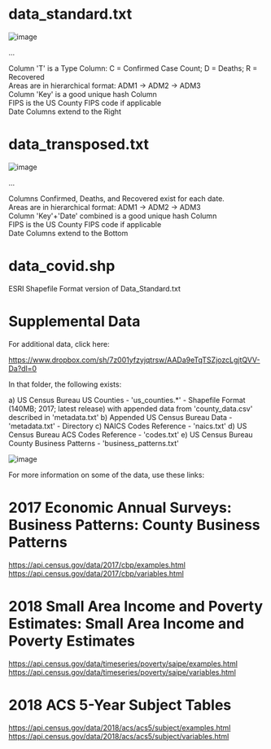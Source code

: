 <h1>data_standard.txt</h1>

![image](https://user-images.githubusercontent.com/3859765/79300208-0f0dd800-7eb4-11ea-9ea1-79261aee3317.png)

...

Column 'T' is a Type Column:  C = Confirmed Case Count; D = Deaths; R = Recovered<br>
Areas are in hierarchical format:  ADM1 -> ADM2 -> ADM3<br>
Column 'Key' is a good unique hash Column<br>
FIPS is the US County FIPS code if applicable<br>
Date Columns extend to the Right<br>

<h1>data_transposed.txt</h1>

![image](https://user-images.githubusercontent.com/3859765/79300322-5bf1ae80-7eb4-11ea-84fa-2dac336606fd.png)

...

Columns Confirmed, Deaths, and Recovered exist for each date.<br>
Areas are in hierarchical format:  ADM1 -> ADM2 -> ADM3<br>
Column 'Key'+'Date' combined is a good unique hash Column<br>
FIPS is the US County FIPS code if applicable<br>
Date Columns extend to the Bottom<br>

<h1>data_covid.shp</h1>

ESRI Shapefile Format version of Data_Standard.txt

<h1>Supplemental Data</h1>

For additional data, click here:

https://www.dropbox.com/sh/7z001yfzyjqtrsw/AADa9eTqTSZjozcLgjtQVV-Da?dl=0

In that folder, the following exists:

a) US Census Bureau US Counties - 'us_counties.*' - Shapefile Format (140MB; 2017; latest release)
   with appended data from 'county_data.csv' described in 'metadata.txt'
b) Appended US Census Bureau Data - 'metadata.txt' - Directory
c) NAICS Codes Reference - 'naics.txt'
d) US Census Bureau ACS Codes Reference - 'codes.txt'
e) US Census Bureau County Business Patterns - 'business_patterns.txt'

![image](https://user-images.githubusercontent.com/3859765/79300023-8e4edc00-7eb3-11ea-9eb5-bbbf8f6958aa.png)

For more information on some of the data, use these links:

# 2017 Economic Annual Surveys: Business Patterns: County Business Patterns
https://api.census.gov/data/2017/cbp/examples.html
https://api.census.gov/data/2017/cbp/variables.html

# 2018 Small Area Income and Poverty Estimates: Small Area Income and Poverty Estimates
https://api.census.gov/data/timeseries/poverty/saipe/examples.html
https://api.census.gov/data/timeseries/poverty/saipe/variables.html

# 2018 ACS 5-Year Subject Tables
https://api.census.gov/data/2018/acs/acs5/subject/examples.html
https://api.census.gov/data/2018/acs/acs5/subject/variables.html
